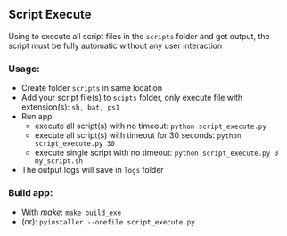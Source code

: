 ## Script Execute

Using to execute all script files in the `scripts` folder and get output, the script must be fully automatic without any user interaction 

### Usage:

* Create folder `scripts` in same location
* Add your script file(s) to `scipts` folder, only execute file with extension(s): `sh, bat, ps1`
* Run app: 
    * execute all script(s) with no timeout: `python script_execute.py`
    * execute all script(s) with timeout for 30 seconds: `python script_execute.py 30`
    * execute single script with no timeout: `python script_execute.py 0 my_script.sh`
* The output logs will save in `logs` folder

### Build app:

* With _make_: `make build_exe`
* (or): `pyinstaller --onefile script_execute.py`
